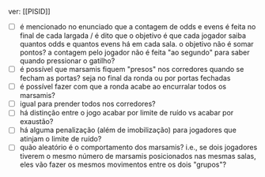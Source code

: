 ver:
	[[PISID]]

- [ ] é mencionado no enunciado que a contagem de odds e evens é feita no final de cada largada / é dito que o objetivo é que cada jogador saiba quantos odds e quantos evens há em cada sala. o objetivo não é somar pontos? a contagem pelo jogador não é feita "ao segundo" para saber quando pressionar o gatilho?
- [ ] é possível que marsamis fiquem "presos" nos corredores quando se fecham as portas? seja no final da ronda ou por portas fechadas
- [ ] é possível fazer com que a ronda acabe ao encurralar todos os marsamis?
- [ ] igual para prender todos nos corredores?
- [ ] há distinção entre o jogo acabar por limite de ruído vs acabar por exaustão?
- [ ] há alguma penalização (além de imobilização) para jogadores que atinjam o limite de ruído?
- [ ] quão aleatório é o comportamento dos marsamis? i.e., se dois jogadores tiverem o mesmo número de marsamis posicionados nas mesmas salas, eles vão fazer os mesmos movimentos entre os dois "grupos"?